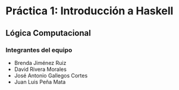 # Práctica 1: Introducción a Haskell

## Lógica Computacional

### Integrantes del equipo 

- Brenda Jiménez Ruiz
- David Rivera Morales
- José Antonio Gallegos Cortes
- Juan Luis Peña Mata